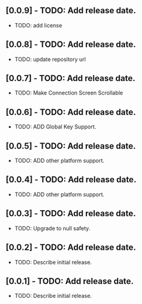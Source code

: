 ## [0.0.9] - TODO: Add release date.

* TODO: add license

## [0.0.8] - TODO: Add release date.

* TODO: update repository url

## [0.0.7] - TODO: Add release date.

* TODO: Make Connection Screen Scrollable

## [0.0.6] - TODO: Add release date.

* TODO: ADD Global Key Support.

## [0.0.5] - TODO: Add release date.

* TODO: ADD other platform support.

## [0.0.4] - TODO: Add release date.

* TODO: ADD other platform support.

## [0.0.3] - TODO: Add release date.

* TODO: Upgrade to null safety.

## [0.0.2] - TODO: Add release date.

* TODO: Describe initial release.

## [0.0.1] - TODO: Add release date.

* TODO: Describe initial release.

